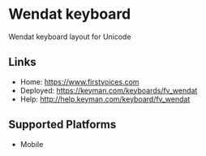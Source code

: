 Wendat keyboard
======================

Wendat keyboard layout for Unicode

Links
-----

 * Home:     <https://www.firstvoices.com>
 * Deployed: <https://keyman.com/keyboards/fv_wendat>
 * Help:     <http://help.keyman.com/keyboard/fv_wendat>
 
Supported Platforms
-------------------

 * Mobile
